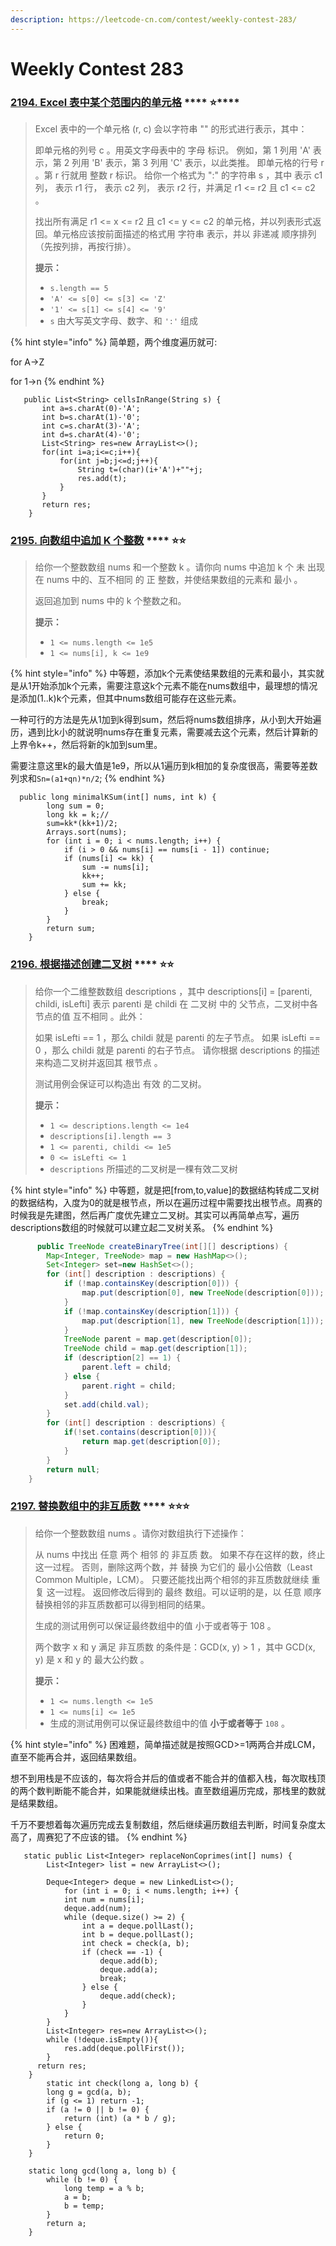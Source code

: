 ```yaml
---
description: https://leetcode-cn.com/contest/weekly-contest-283/
---
```


# Weekly Contest 283

### [**2194. Excel 表中某个范围内的单元格**](https://leetcode-cn.com/problems/cells-in-a-range-on-an-excel-sheet/)  ****  :star:****

> Excel 表中的一个单元格 (r, c) 会以字符串 "" 的形式进行表示，其中：
>
> 即单元格的列号 c 。用英文字母表中的 字母 标识。 例如，第 1 列用 'A' 表示，第 2 列用 'B' 表示，第 3 列用 'C' 表示，以此类推。 即单元格的行号 r 。第 r 行就用 整数 r 标识。 给你一个格式为 ":" 的字符串 s ，其中 表示 c1 列， 表示 r1 行， 表示 c2 列， 表示 r2 行，并满足 r1 <= r2 且 c1 <= c2 。
>
> 找出所有满足 r1 <= x <= r2 且 c1 <= y <= c2 的单元格，并以列表形式返回。单元格应该按前面描述的格式用 字符串 表示，并以 非递减 顺序排列（先按列排，再按行排）。
>
> **提示：**
>
> * `s.length == 5`
> * `'A' <= s[0] <= s[3] <= 'Z'`
> * `'1' <= s[1] <= s[4] <= '9'`
> * `s` 由大写英文字母、数字、和 `':'` 组成

{% hint style="info" %}
简单题，两个维度遍历就可:

&#x20;  for  A->Z

&#x20;     for 1->n
{% endhint %}

```
   public List<String> cellsInRange(String s) {
       int a=s.charAt(0)-'A';
       int b=s.charAt(1)-'0';
       int c=s.charAt(3)-'A';
       int d=s.charAt(4)-'0';
       List<String> res=new ArrayList<>();
       for(int i=a;i<=c;i++){
           for(int j=b;j<=d;j++){
               String t=(char)(i+'A')+""+j;
               res.add(t);
           }
       }
       return res;
    }
```

### [**2195. 向数组中追加 K 个整数**](https://leetcode-cn.com/problems/append-k-integers-with-minimal-sum/)  ****  :star::star:

> 给你一个整数数组 nums 和一个整数 k 。请你向 nums 中追加 k 个 未 出现在 nums 中的、互不相同 的 正 整数，并使结果数组的元素和 最小 。
>
> 返回追加到 nums 中的 k 个整数之和。
>
> **提示：**
>
> * `1 <= nums.length <= 1e5`
> * `1 <= nums[i], k <= 1e9`

{% hint style="info" %}
中等题，添加k个元素使结果数组的元素和最小，其实就是从1开始添加k个元素，需要注意这k个元素不能在nums数组中，最理想的情况是添加(1..k)k个元素，但其中nums数组可能存在这些元素。

一种可行的方法是先从1加到k得到sum，然后将nums数组排序，从小到大开始遍历，遇到比k小的就说明nums存在重复元素，需要减去这个元素，然后计算新的上界令k++，然后将新的k加到sum里。

需要注意这里k的最大值是1e9，所以从1遍历到k相加的复杂度很高，需要等差数列求和`Sn=(a1+qn)*n/2`;
{% endhint %}

```
  public long minimalKSum(int[] nums, int k) {
        long sum = 0;
        long kk = k;//
        sum=kk*(kk+1)/2;
        Arrays.sort(nums);
        for (int i = 0; i < nums.length; i++) {
            if (i > 0 && nums[i] == nums[i - 1]) continue;
            if (nums[i] <= kk) {
                sum -= nums[i];
                kk++;
                sum += kk;
            } else {
                break;
            }
        }
        return sum;
    }
```

### [**2196. 根据描述创建二叉树**](https://leetcode-cn.com/problems/create-binary-tree-from-descriptions/)  ****  :star::star:

> 给你一个二维整数数组 descriptions ，其中 descriptions\[i] = \[parenti, childi, isLefti] 表示 parenti 是 childi 在 二叉树 中的 父节点，二叉树中各节点的值 互不相同 。此外：
>
> 如果 isLefti == 1 ，那么 childi 就是 parenti 的左子节点。 如果 isLefti == 0 ，那么 childi 就是 parenti 的右子节点。 请你根据 descriptions 的描述来构造二叉树并返回其 根节点 。
>
> 测试用例会保证可以构造出 有效 的二叉树。
>
> **提示：**
>
> * `1 <= descriptions.length <= 1e4`
> * `descriptions[i].length == 3`
> * `1 <= parenti, childi <= 1e5`
> * `0 <= isLefti <= 1`
> * `descriptions` 所描述的二叉树是一棵有效二叉树

{% hint style="info" %}
中等题，就是把\[from,to,value]的数据结构转成二叉树的数据结构，入度为0的就是根节点，所以在遍历过程中需要找出根节点。周赛的时候我是先建图，然后再广度优先建立二叉树。其实可以再简单点写，遍历descriptions数组的时候就可以建立起二叉树关系。
{% endhint %}

```java
      public TreeNode createBinaryTree(int[][] descriptions) {
        Map<Integer, TreeNode> map = new HashMap<>();
        Set<Integer> set=new HashSet<>();
        for (int[] description : descriptions) {
            if (!map.containsKey(description[0])) {
                map.put(description[0], new TreeNode(description[0]));
            }
            if (!map.containsKey(description[1])) {
                map.put(description[1], new TreeNode(description[1]));
            }
            TreeNode parent = map.get(description[0]);
            TreeNode child = map.get(description[1]);
            if (description[2] == 1) {
                parent.left = child;
            } else {
                parent.right = child;
            }
            set.add(child.val);
        }
        for (int[] description : descriptions) {
            if(!set.contains(description[0])){
                return map.get(description[0]);
            }
        }
        return null;
    }
```

### [**2197. 替换数组中的非互质数**](https://leetcode-cn.com/problems/replace-non-coprime-numbers-in-array/)  ****  :star::star::star:

> 给你一个整数数组 nums 。请你对数组执行下述操作：
>
> 从 nums 中找出 任意 两个 相邻 的 非互质 数。 如果不存在这样的数，终止 这一过程。 否则，删除这两个数，并 替换 为它们的 最小公倍数（Least Common Multiple，LCM）。 只要还能找出两个相邻的非互质数就继续 重复 这一过程。 返回修改后得到的 最终 数组。可以证明的是，以 任意 顺序替换相邻的非互质数都可以得到相同的结果。
>
> 生成的测试用例可以保证最终数组中的值 小于或者等于 108 。
>
> 两个数字 x 和 y 满足 非互质数 的条件是：GCD(x, y) > 1 ，其中 GCD(x, y) 是 x 和 y 的 最大公约数 。
>
> **提示：**
>
> * `1 <= nums.length <= 1e5`
> * `1 <= nums[i] <= 1e5`
> * 生成的测试用例可以保证最终数组中的值 **小于或者等于** `108` 。

{% hint style="info" %}
困难题，简单描述就是按照GCD>=1两两合并成LCM，直至不能再合并，返回结果数组。

想不到用栈是不应该的，每次将合并后的值或者不能合并的值都入栈，每次取栈顶的两个数判断能不能合并，如果能就继续出栈。直至数组遍历完成，那栈里的数就是结果数组。

千万不要想着每次遍历完成去复制数组，然后继续遍历数组去判断，时间复杂度太高了，周赛犯了不应该的错。
{% endhint %}

```
   static public List<Integer> replaceNonCoprimes(int[] nums) {
        List<Integer> list = new ArrayList<>();

        Deque<Integer> deque = new LinkedList<>();
            for (int i = 0; i < nums.length; i++) {
            int num = nums[i];
            deque.add(num);
            while (deque.size() >= 2) {
                int a = deque.pollLast();
                int b = deque.pollLast();
                int check = check(a, b);
                if (check == -1) {
                    deque.add(b);
                    deque.add(a);
                    break;
                } else {
                    deque.add(check);
                }
            }
        }
        List<Integer> res=new ArrayList<>();
        while (!deque.isEmpty()){
            res.add(deque.pollFirst());
        }
      return res;
    }
        static int check(long a, long b) {
        long g = gcd(a, b);
        if (g <= 1) return -1;
        if (a != 0 || b != 0) {
            return (int) (a * b / g);
        } else {
            return 0;
        }
    }

    static long gcd(long a, long b) {
        while (b != 0) {
            long temp = a % b;
            a = b;
            b = temp;
        }
        return a;
    }
```

